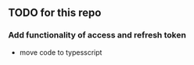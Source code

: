 ## TODO for this repo

### Add functionality of access and refresh token

- move code to typesscript
